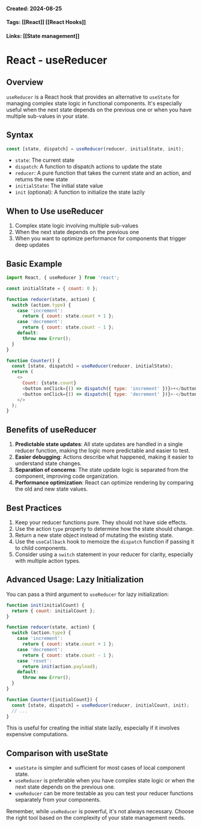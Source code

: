 #### Created: 2024-08-25
#### Tags: [[React]] [[React Hooks]]
#### Links: [[State management]]

# React - useReducer

## Overview

`useReducer` is a React hook that provides an alternative to `useState` for managing complex state logic in functional components. It's especially useful when the next state depends on the previous one or when you have multiple sub-values in your state.

## Syntax

```javascript
const [state, dispatch] = useReducer(reducer, initialState, init);
```

- `state`: The current state
- `dispatch`: A function to dispatch actions to update the state
- `reducer`: A pure function that takes the current state and an action, and returns the new state
- `initialState`: The initial state value
- `init` (optional): A function to initialize the state lazily

## When to Use useReducer

1. Complex state logic involving multiple sub-values
2. When the next state depends on the previous one
3. When you want to optimize performance for components that trigger deep updates

## Basic Example

```javascript
import React, { useReducer } from 'react';

const initialState = { count: 0 };

function reducer(state, action) {
  switch (action.type) {
    case 'increment':
      return { count: state.count + 1 };
    case 'decrement':
      return { count: state.count - 1 };
    default:
      throw new Error();
  }
}

function Counter() {
  const [state, dispatch] = useReducer(reducer, initialState);
  return (
    <>
      Count: {state.count}
      <button onClick={() => dispatch({ type: 'increment' })}>+</button>
      <button onClick={() => dispatch({ type: 'decrement' })}>-</button>
    </>
  );
}
```

## Benefits of useReducer

1. **Predictable state updates**: All state updates are handled in a single reducer function, making the logic more predictable and easier to test.
2. **Easier debugging**: Actions describe what happened, making it easier to understand state changes.
3. **Separation of concerns**: The state update logic is separated from the component, improving code organization.
4. **Performance optimization**: React can optimize rendering by comparing the old and new state values.

## Best Practices

1. Keep your reducer functions pure. They should not have side effects.
2. Use the action `type` property to determine how the state should change.
3. Return a new state object instead of mutating the existing state.
4. Use the `useCallback` hook to memoize the `dispatch` function if passing it to child components.
5. Consider using a `switch` statement in your reducer for clarity, especially with multiple action types.

## Advanced Usage: Lazy Initialization

You can pass a third argument to `useReducer` for lazy initialization:

```javascript
function init(initialCount) {
  return { count: initialCount };
}

function reducer(state, action) {
  switch (action.type) {
    case 'increment':
      return { count: state.count + 1 };
    case 'decrement':
      return { count: state.count - 1 };
    case 'reset':
      return init(action.payload);
    default:
      throw new Error();
  }
}

function Counter({initialCount}) {
  const [state, dispatch] = useReducer(reducer, initialCount, init);
  // ...
}
```

This is useful for creating the initial state lazily, especially if it involves expensive computations.

## Comparison with useState

- `useState` is simpler and sufficient for most cases of local component state.
- `useReducer` is preferable when you have complex state logic or when the next state depends on the previous one.
- `useReducer` can be more testable as you can test your reducer functions separately from your components.

Remember, while `useReducer` is powerful, it's not always necessary. Choose the right tool based on the complexity of your state management needs.
